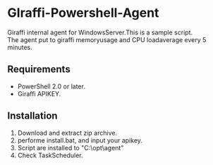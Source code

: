 GIraffi-Powershell-Agent
===
Giraffi internal agent for WindowsServer.This is a sample script.  
The agent put to giraffi memoryusage and CPU loadaverage every 5 minutes.

Requirements
--
* PowerShell 2.0 or later.
* Giraffi APIKEY.

Installation
---
1. Download and extract zip archive.
2. performe install.bat, and input your apikey.
3. Script are installed to "C:\opt\agent\"
4. Check TaskScheduler.


